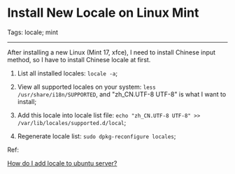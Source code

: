 # Install New Locale on Linux Mint
Tags: locale; mint

------

After installing a new Linux (Mint 17, xfce),
I need to install Chinese input method, so I have to install Chinese locale at first.

1. List all installed locales: `locale -a`;

1. View all supported locales on your system: `less /usr/share/i18n/SUPPORTED`,
   and "zh_CN.UTF-8 UTF-8" is what I want to install;

1. Add this locale into locale list file:
   `echo "zh_CN.UTF-8 UTF-8" >> /var/lib/locales/supported.d/local`;

1. Regenerate locale list: `sudo dpkg-reconfigure locales`;

Ref:

[How do I add locale to ubuntu server?](http://askubuntu.com/questions/76013/how-do-i-add-locale-to-ubuntu-server)

